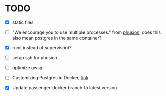 # TODO

- [x] static files

- [ ] "We encourage you to use multiple processes." from [phusion](http://phusion.github.io/baseimage-docker/), does this also mean postgres in the same container?

- [x] runit instead of supervisord?

- [ ] setup ssh for phusion

- [ ] optimize uwsgi

- [ ] Customizing Postgres in Docker, [link](https://osxdominion.wordpress.com/2015/01/25/customizing-postgres-in-docker/)

- [x] Update passenger-docker branch to latest version